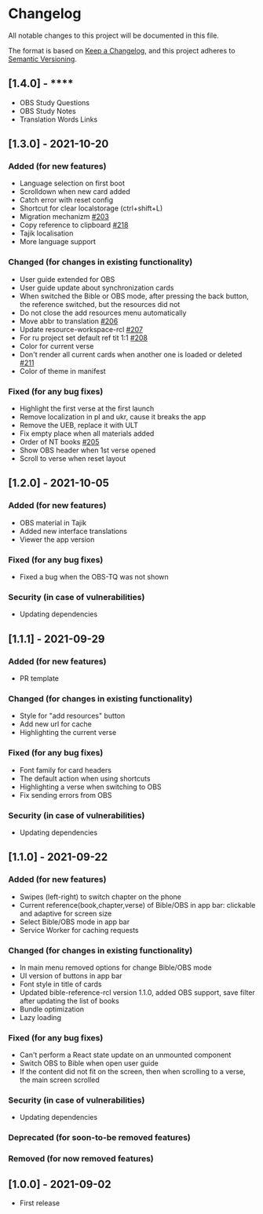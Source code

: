 # Changelog
All notable changes to this project will be documented in this file.

The format is based on [Keep a Changelog](https://keepachangelog.com/en/1.0.0/),
and this project adheres to [Semantic Versioning](https://semver.org/spec/v2.0.0.html).

## [1.4.0] - ****
- OBS Study Questions
- OBS Study Notes
- Translation Words Links

## [1.3.0] - 2021-10-20

### Added (for new features)
- Language selection on first boot
- Scrolldown when new card added
- Catch error with reset config
- Shortcut for clear localstorage (ctrl+shift+L)
- Migration mechanizm [#203](https://github.com/texttree/bsa/issues/203)
- Copy reference to clipboard [#218](https://github.com/texttree/bsa/issues/218)
- Tajik localisation
- More language support

### Changed (for changes in existing functionality)
- User guide extended for OBS
- User guide update about synchronization cards
- When switched the Bible or OBS mode, after pressing the back button, the reference switched, but the resources did not
- Do not close the add resources menu automatically
- Move abbr to translation [#206](https://github.com/texttree/bsa/issues/206)
- Update resource-workspace-rcl [#207](https://github.com/texttree/bsa/issues/207)
- For ru project set default ref tit 1:1 [#208](https://github.com/texttree/bsa/issues/208)
- Color for current verse
- Don't render all current cards when another one is loaded or deleted [#211](https://github.com/texttree/bsa/issues/211)
- Color of theme in manifest

### Fixed (for any bug fixes)
- Highlight the first verse at the first launch
- Remove localization in pl and ukr, cause it breaks the app
- Remove the UEB, replace it with ULT
- Fix empty place when all materials added
- Order of NT books [#205](https://github.com/texttree/bsa/issues/205)
- Show OBS header when 1st verse opened
- Scroll to verse when reset layout

## [1.2.0] - 2021-10-05

### Added (for new features)
- OBS material in Tajik
- Added new interface translations
- Viewer the app version

### Fixed (for any bug fixes)
- Fixed a bug when the OBS-TQ was not shown

### Security (in case of vulnerabilities)
- Updating dependencies

## [1.1.1] - 2021-09-29

### Added (for new features)
- PR template

### Changed (for changes in existing functionality)
- Style for "add resources" button
- Add new url for cache
- Highlighting the current verse

### Fixed (for any bug fixes)
- Font family for card headers
- The default action when using shortcuts
- Highlighting a verse when switching to OBS
- Fix sending errors from OBS

### Security (in case of vulnerabilities)
- Updating dependencies

## [1.1.0] - 2021-09-22

### Added (for new features)
- Swipes (left-right) to switch chapter on the phone
- Current reference(book,chapter,verse) of Bible/OBS in app bar: clickable and adaptive for screen size
- Select Bible/OBS mode in app bar
- Service Worker for caching requests

### Changed (for changes in existing functionality)
- In main menu removed options for change Bible/OBS mode
- UI version of buttons in app bar
- Font style in title of cards
- Updated bible-reference-rcl version 1.1.0, added OBS support, save filter after updating the list of books
- Bundle optimization
- Lazy loading

### Fixed (for any bug fixes)
- Can't perform a React state update on an unmounted component
- Switch OBS to Bible when open user guide
- If the content did not fit on the screen, then when scrolling to a verse, the main screen scrolled

### Security (in case of vulnerabilities)
- Updating dependencies

### Deprecated (for soon-to-be removed features)

### Removed (for now removed features)

## [1.0.0] - 2021-09-02

- First release
